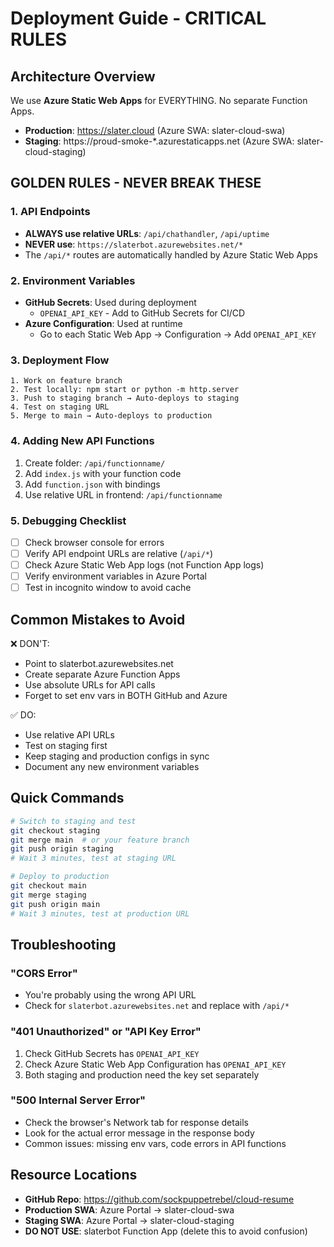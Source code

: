 # Deployment Guide - CRITICAL RULES

## Architecture Overview

We use **Azure Static Web Apps** for EVERYTHING. No separate Function Apps.

- **Production**: https://slater.cloud (Azure SWA: slater-cloud-swa)
- **Staging**: https://proud-smoke-*.azurestaticapps.net (Azure SWA: slater-cloud-staging)

## GOLDEN RULES - NEVER BREAK THESE

### 1. API Endpoints
- **ALWAYS use relative URLs**: `/api/chathandler`, `/api/uptime`
- **NEVER use**: `https://slaterbot.azurewebsites.net/*`
- The `/api/*` routes are automatically handled by Azure Static Web Apps

### 2. Environment Variables
- **GitHub Secrets**: Used during deployment
  - `OPENAI_API_KEY` - Add to GitHub Secrets for CI/CD
- **Azure Configuration**: Used at runtime
  - Go to each Static Web App → Configuration → Add `OPENAI_API_KEY`

### 3. Deployment Flow
```
1. Work on feature branch
2. Test locally: npm start or python -m http.server
3. Push to staging branch → Auto-deploys to staging
4. Test on staging URL
5. Merge to main → Auto-deploys to production
```

### 4. Adding New API Functions
1. Create folder: `/api/functionname/`
2. Add `index.js` with your function code
3. Add `function.json` with bindings
4. Use relative URL in frontend: `/api/functionname`

### 5. Debugging Checklist
- [ ] Check browser console for errors
- [ ] Verify API endpoint URLs are relative (`/api/*`)
- [ ] Check Azure Static Web App logs (not Function App logs)
- [ ] Verify environment variables in Azure Portal
- [ ] Test in incognito window to avoid cache

## Common Mistakes to Avoid

❌ DON'T:
- Point to slaterbot.azurewebsites.net
- Create separate Azure Function Apps
- Use absolute URLs for API calls
- Forget to set env vars in BOTH GitHub and Azure

✅ DO:
- Use relative API URLs
- Test on staging first
- Keep staging and production configs in sync
- Document any new environment variables

## Quick Commands

```bash
# Switch to staging and test
git checkout staging
git merge main  # or your feature branch
git push origin staging
# Wait 3 minutes, test at staging URL

# Deploy to production
git checkout main
git merge staging
git push origin main
# Wait 3 minutes, test at production URL
```

## Troubleshooting

### "CORS Error"
- You're probably using the wrong API URL
- Check for `slaterbot.azurewebsites.net` and replace with `/api/*`

### "401 Unauthorized" or "API Key Error"
1. Check GitHub Secrets has `OPENAI_API_KEY`
2. Check Azure Static Web App Configuration has `OPENAI_API_KEY`
3. Both staging and production need the key set separately

### "500 Internal Server Error"
- Check the browser's Network tab for response details
- Look for the actual error message in the response body
- Common issues: missing env vars, code errors in API functions

## Resource Locations

- **GitHub Repo**: https://github.com/sockpuppetrebel/cloud-resume
- **Production SWA**: Azure Portal → slater-cloud-swa
- **Staging SWA**: Azure Portal → slater-cloud-staging
- **DO NOT USE**: slaterbot Function App (delete this to avoid confusion)